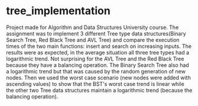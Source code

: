 # tree_implementation
Project made for Algorithm and Data Structures University course. The assignment was to implement 3 different Tree type data structures(Binary Search Tree, Red Black Tree and AVL Tree) and compare the execution times of the two main functions: insert and search on increasing inputs.
The results were as expected, in the average situation all three tree types had a logarithmic trend. Not surprising for the AVL Tree and the Red Black Tree because they have a balancing operation. 
The Binary Search Tree also had a logarithmic trend but that was caused by the random generation of new nodes.
Then we used the worst case scenario (new nodes were added with ascending values) to show that the BST's worst case trend is linear while the other two Tree data structures maintain a logarithmic trend (because the balancing operation).
